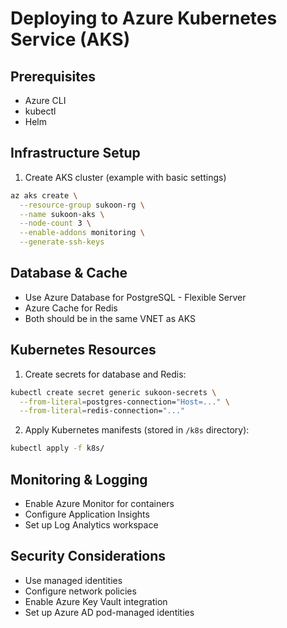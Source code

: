 # Deploying to Azure Kubernetes Service (AKS)

## Prerequisites
- Azure CLI
- kubectl
- Helm

## Infrastructure Setup
1. Create AKS cluster (example with basic settings) 
```bash
az aks create \
  --resource-group sukoon-rg \
  --name sukoon-aks \
  --node-count 3 \
  --enable-addons monitoring \
  --generate-ssh-keys
```


## Database & Cache
- Use Azure Database for PostgreSQL - Flexible Server
- Azure Cache for Redis
- Both should be in the same VNET as AKS

## Kubernetes Resources
1. Create secrets for database and Redis:
```bash
kubectl create secret generic sukoon-secrets \
  --from-literal=postgres-connection="Host=..." \
  --from-literal=redis-connection="..."
```

2. Apply Kubernetes manifests (stored in `/k8s` directory):
```bash
kubectl apply -f k8s/
```

## Monitoring & Logging
- Enable Azure Monitor for containers
- Configure Application Insights
- Set up Log Analytics workspace

## Security Considerations
- Use managed identities
- Configure network policies
- Enable Azure Key Vault integration
- Set up Azure AD pod-managed identities